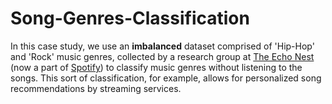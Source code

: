 # Song-Genres-Classification

In this case study, we use an **imbalanced** dataset comprised of 'Hip-Hop' and 'Rock' music genres, collected by a research group at [The Echo Nest](https://en.wikipedia.org/wiki/The_Echo_Nest) (now a part of [Spotify](https://en.wikipedia.org/wiki/Spotify)) to classify music genres without listening to the songs. This sort of classification, for example, allows for personalized song recommendations by streaming services.  
